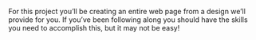 For this project you’ll be creating an entire web page from a design we’ll provide for you. If you’ve been following along you should have the skills you need to accomplish this, but it may not be easy!
